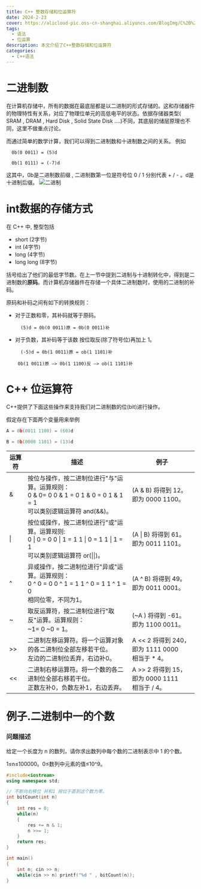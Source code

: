 ```yaml
---
title: C++ 整数存储和位运算符
date: 2024-2-23
cover: https://alicloud-pic.oss-cn-shanghai.aliyuncs.com/BlogImg/C%2B%2B%E8%AF%AD%E6%B3%95/%E4%BD%8D%E8%BF%90%E7%AE%97/%E5%B0%81%E9%9D%A2.png
tags:
  - 语法
  - 位运算
description: 本文介绍了C++整数存储和位运算符
categories:
  - C++语法
---
```

# 二进制数

在计算机存储中，所有的数据在最底层都是以二进制的形式存储的。这和存储器件的物理特性有关系，对应了物理位单元的高低电平的状态。依据存储器类型( SRAM , DRAM , Hard Disk , Solid State Disk ....)不同，其底层的储层原理也不同，这里不做重点讨论。

而通过简单的数学计算，我们可以得到二进制数和十进制数之间的关系。 例如

``` shell
  0b(0 0011) = (5)d
  ```

```shell
  0b(1 0111) = (-7)d
  ```

这其中，0b是二进制数前缀 , 二进制数第一位是符号位 0 / 1 分别代表 + / - 。d是十进制后缀。
![二进制](https://alicloud-pic.oss-cn-shanghai.aliyuncs.com/BlogImg/C%2B%2B%E8%AF%AD%E6%B3%95/%E4%BD%8D%E8%BF%90%E7%AE%97/%E4%BA%8C%E8%BF%9B%E5%88%B6.png)
#  int数据的存储方式

在 C++ 中, 整型包括 

+ short (2字节)
+ int  (4字节)
+ long (4字节)
+ long long (8字节)

括号给出了他们的最低字节数。在上一节中提到二进制与十进制转化中，得到是二进制数的**原码**。而计算机存储器件在存储一个具体二进制数时，使用的二进制的补码。

原码和补码之间有如下的转换规则：

+ 对于正数和零，其补码就等于原码。

  ``` shell
    (5)d = 0b(0 0011)原 = 0b(0 0011)补
    ```

+ 对于负数，其补码等于该数 按位取反(除了符号位)再加上 1。

  ```shell
    (-5)d = 0b(1 0011)原 = ob(1 1101)补
    ```

   ```shell
    0b(1 0011)原 —> 0b(1 1100)反 —> ob(1 1101)补
    ```
# C++ 位运算符
C++提供了下面这些操作来支持我们对二进制数的位(bit)进行操作。

假定存在下面两个变量用来举例

```C++
A = 0b(0011 1100) = (60)d

B = 0b(0000 1101) = (13)d
```

| 运算符 | 描述                                                         | 例子                                               |
| ------ | ------------------------------------------------------------ | -------------------------------------------------- |
| &      | 按位与操作，按二进制位进行"与"运算。运算规则：<br>0 & 0= 0   0 & 1 = 0    1 & 0 = 0   1 & 1  = 1  <br>可以类别逻辑运算符 and(&&)。 | (A & B) 将得到 12。<br>即为 0000 1100。            |
| \|     | 按位或操作，按二进制位进行"或"运算。运算规则: <br> 0 \| 0 = 0   0 \| 1 = 1    1 \| 0 = 1    1 \| 1 = 1 <br>可以类别逻辑运算符 or(\|\|)。 | (A \| B) 将得到 61。<br>即为 0011 1101。           |
| ^      | 异或操作，按二进制位进行"异或"运算。运算规则：<br>0 ^ 0 = 0   0 ^ 1 = 1    1 ^ 0 = 1   1 ^ 1 = 0 <br>相同位零，不同为1。 | (A ^ B) 将得到 49。<br>即为 0011 0001。            |
| ~      | 取反运算符，按二进制位进行"取反"运算。运算规则：<br>~1= 0    ~0 = 1。 | (~A ) 将得到 -61。<br>即为 1100 0011。             |
| >>     | 二进制左移运算符。将一个运算对象的各二进制位全部左移若干位。<br>左边的二进制位丢弃，右边补0。 | A << 2 将得到 240，即为 1111 0000 <br>相当于 * 4。 |
| <<     | 二进制右移运算符。将一个数的各二进制位全部右移若干位。<br>正数左补0，负数左补1，右边丢弃。 | A >> 2 将得到 15，即为 0000 1111<br>相当于 / 4。   |                                     
# 例子.二进制中一的个数

### **问题描述**

给定一个长度为 n 的数列，请你求出数列中每个数的二进制表示中 1 的个数。

1≤n≤100000。0≤数列中元素的值≤10^9。

```C++
#include<iostream>
using namespace std;

// 不断向右移位 并和1 按位于直到这个数为零。
int bitCount(int n)
{
    int res = 0;
    while(n)
    {
        res += n & 1;
        n >>= 1;
    }
    return res;
}

int main()
{
    int n; cin >> n;
    while(cin >> n) printf("%d " , bitCount(n));
}
```

